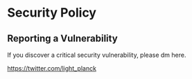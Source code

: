 # Security Policy

## Reporting a Vulnerability

If you discover a critical security vulnerability, please dm here.

<https://twitter.com/light_planck>
